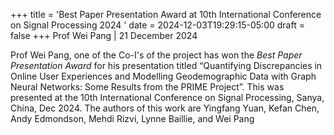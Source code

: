+++
title = 'Best Paper Presentation Award at 10th International Conference on Signal Processing 2024 '
date = 2024-12-03T19:29:15-05:00
draft = false
+++
Prof Wei Pang | 21 December 2024

Prof Wei Pang, one of the Co-I's of the project has won the *Best Paper Presentation Award* for his presentation titled “Quantifying Discrepancies in Online User Experiences and Modelling Geodemographic Data with Graph Neural Networks: Some Results from the PRIME Project”. This was presented at the 10th International Conference on Signal Processing, Sanya, China, Dec 2024. The authors of this work are Yingfang Yuan, Kefan Chen, Andy Edmondson, Mehdi Rizvi, Lynne Baillie, and Wei Pang


